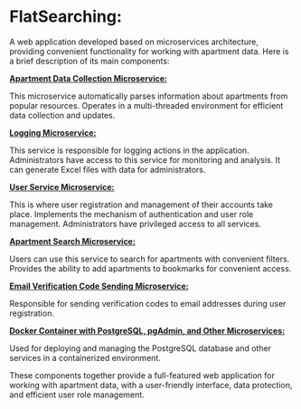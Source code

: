 # **FlatSearching:**

A web application developed based on microservices architecture, providing convenient functionality for working with apartment data. Here is a brief description of its main components:

**[Apartment Data Collection Microservice:](#)**

This microservice automatically parses information about apartments from popular resources.
Operates in a multi-threaded environment for efficient data collection and updates.

**[Logging Microservice:](#)**

This service is responsible for logging actions in the application.
Administrators have access to this service for monitoring and analysis.
It can generate Excel files with data for administrators.

**[User Service Microservice:](#)**

This is where user registration and management of their accounts take place.
Implements the mechanism of authentication and user role management.
Administrators have privileged access to all services.

**[Apartment Search Microservice:](#)**

Users can use this service to search for apartments with convenient filters.
Provides the ability to add apartments to bookmarks for convenient access.

**[Email Verification Code Sending Microservice:](#)**

Responsible for sending verification codes to email addresses during user registration.

**[Docker Container with PostgreSQL, pgAdmin, and Other Microservices:](#)**

Used for deploying and managing the PostgreSQL database and other services in a containerized environment.

These components together provide a full-featured web application for working with apartment data, with a user-friendly interface, data protection, and efficient user role management.
